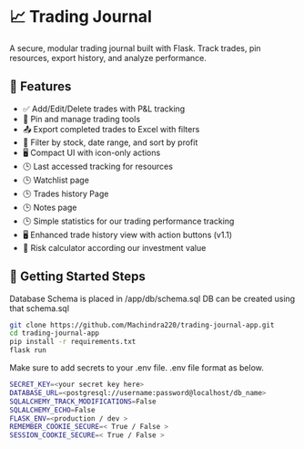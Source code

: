 # 📈 Trading Journal

A secure, modular trading journal built with Flask. Track trades, pin resources, export history, and analyze performance.

## 🔧 Features

- ✅ Add/Edit/Delete trades with P&L tracking
- 📌 Pin and manage trading tools
- 📤 Export completed trades to Excel with filters
- 🧠 Filter by stock, date range, and sort by profit
- 🖥️ Compact UI with icon-only actions
- 🕒 Last accessed tracking for resources
- 🕒 Watchlist page
- 🕒 Trades history Page
- 🕒 Notes page 
- 🕒 Simple statistics for our trading performance tracking
- 🖥️ Enhanced trade history view with action buttons (v1.1)
- 🧮 Risk calculator according our investment value

## 🚀 Getting Started Steps

Database Schema is placed in /app/db/schema.sql
DB can be created using that schema.sql

```bash
git clone https://github.com/Machindra220/trading-journal-app.git
cd trading-journal-app
pip install -r requirements.txt
flask run
```
Make sure to add secrets to your .env file.
.env file format as below.

```bash
SECRET_KEY=<your secret key here>
DATABASE_URL=<postgresql://username:password@localhost/db_name>
SQLALCHEMY_TRACK_MODIFICATIONS=False
SQLALCHEMY_ECHO=False
FLASK_ENV=<production / dev >
REMEMBER_COOKIE_SECURE=< True / False >
SESSION_COOKIE_SECURE=< True / False >
```